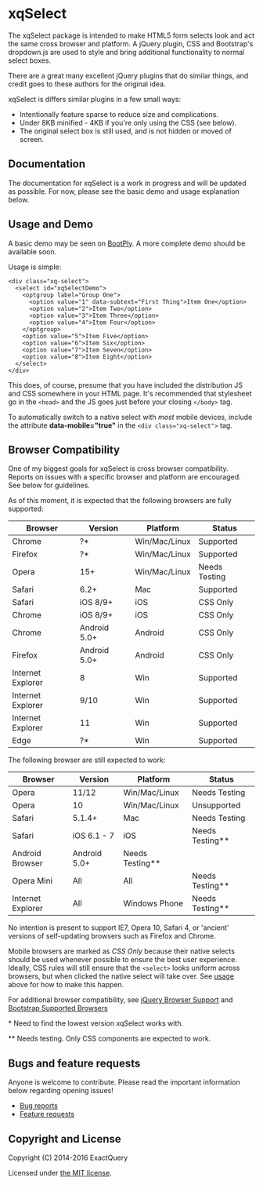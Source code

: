 xqSelect
=========

The xqSelect package is intended to make HTML5 form selects look and act the same cross browser and platform.  A jQuery plugin, CSS and Bootstrap's dropdown.js are used to style and bring additional functionality to normal select boxes.

There are a great many excellent jQuery plugins that do similar things, and credit goes to these authors for the original idea.

xqSelect is differs similar plugins in a few small ways:

* Intentionally feature sparse to reduce size and complications.  
* Under 8KB minified - 4KB if you're only using the CSS (see below).
* The original select box is still used, and is not hidden or moved of screen.

## Documentation

The documentation for xqSelect is a work in progress and will be updated as possible.  For now, please see the basic demo and usage explanation below.

## Usage and Demo

A basic demo may be seen on [BootPly](http://www.bootply.com/tl9ZiekMCQ).  A more complete demo should be available soon.

Usage is simple:
```
<div class="xq-select">
  <select id="xqSelectDemo">
    <optgroup label="Group One">
      <option value="1" data-subtext="First Thing">Item One</option>
      <option value="2">Item Two</option>
      <option value="3">Item Three</option>
      <option value="4">Item Four</option>
    </optgroup>
    <option value="5">Item Five</option>
    <option value="6">Item Six</option>
    <option value="7">Item Seven</option>
    <option value="8">Item Eight</option>
  </select>
</div>
```
This does, of course, presume that you have included the distribution JS and CSS somewhere in your HTML page.  It's recommended that stylesheet go in the ```<head>``` and the JS goes just before your closing ```</body>``` tag.

To automatically switch to a native select with *most* mobile devices, include the attribute **data-mobile="true"** in the ```<div class="xq-select">``` tag.

## Browser Compatibility

One of my biggest goals for xqSelect is cross browser compatibility.  Reports on issues with a specific browser and platform are encouraged.  See below for guidelines.  

As of this moment, it is expected that the following browsers are fully supported:

| Browser  | Version | Platform | Status
| ------------- | ------------- | ------------- | ------------- |
| Chrome  | ?* | Win/Mac/Linux | Supported |
| Firefox | ?* | Win/Mac/Linux | Supported |
| Opera | 15+ | Win/Mac/Linux | Needs Testing |
| Safari | 6.2+ | Mac | Supported |
| Safari | iOS 8/9+ | iOS | CSS Only |
| Chrome | iOS 8/9+ | iOS | CSS Only |
| Chrome | Android 5.0+ | Android | CSS Only |
| Firefox | Android 5.0+ | Android | CSS Only |
| Internet Explorer | 8 | Win | Supported |
| Internet Explorer | 9/10 | Win | Supported |
| Internet Explorer | 11 | Win | Supported |
| Edge | ?* | Win | Supported |

The following browser are still expected to work:

| Browser  | Version | Platform | Status
| ------------- | ------------- | ------------- | ------------- |
| Opera  | 11/12 | Win/Mac/Linux | Needs Testing |
| Opera | 10 | Win/Mac/Linux | Unsupported |
| Safari  | 5.1.4+ | Mac | Needs Testing |
| Safari | iOS 6.1 - 7 | iOS | Needs Testing** |
| Android Browser | Android 5.0+ | Needs Testing** |
| Opera Mini | All | All | Needs Testing** |
| Internet Explorer | All | Windows Phone | Needs Testing** |

No intention is present to support IE7, Opera 10, Safari 4, or 'ancient' versions of self-updating browsers such as Firefox and Chrome.  

Mobile browsers are marked as *CSS Only* because their native selects should be used whenever possible to ensure the best user experience.  Ideally, CSS rules will still ensure that the ```<select>``` looks uniform across browsers, but when clicked the native select will take over.  See [usage](#usage-and-demo) above for how to make this happen.

For additional browser compatibility, see [jQuery Browser Support](https://jquery.com/browser-support/) and [Bootstrap Supported Browsers](http://getbootstrap.com/getting-started/#support-browsers)

\*   Need to find the lowest version xqSelect works with.

\*\*  Needs testing.  Only CSS components are expected to work.

## Bugs and feature requests

Anyone is welcome to contribute. Please read the important information below regarding opening issues!

* [Bug reports](CONTRIBUTING.md#bug-reports)
* [Feature requests](CONTRIBUTING.md#feature-requests)

## Copyright and License

Copyright (C) 2014-2016 ExactQuery

Licensed under [the MIT license](LICENSE).
